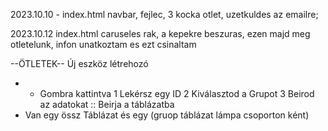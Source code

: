 2023.10.10 - index.html navbar, fejlec, 3 kocka otlet, uzetkuldes az emailre;





2023.10.12 index.html caruseles rak, a kepekre beszuras, ezen majd meg otletelunk,  infon unatkoztam es ezt csinaltam



--ÖTLETEK--
Új eszköz létrehozó
- + Gombra kattintva
 1 Lekérsz egy ID
 2 Kiválasztod a Grupot
 3 Beirod az adatokat
:: Beirja a táblázatba
- Van egy össz Táblázat és egy (gruop táblázat lámpa csoporton ként) 


<footer>
    <style>



@media (max-width: 100px) {
footer {
    font-size: 10px;
}
}

footer {
    background-color: #333;
    color: #fff;
    text-align: center;
    padding: 5px;
    position: fixed;
    bottom: 0;
    width: 100%;
    right: 0.01%;
    
    
}

    </style>
    <p>&copy; 2023 Weboldal Név</p>
</footer>
